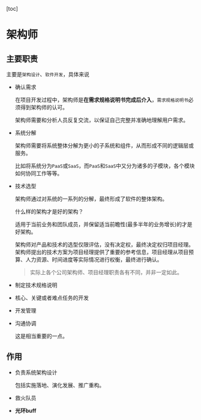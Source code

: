 [toc]

# 架构师

## 主要职责

主要是`架构设计`、`软件开发`，具体来说

- 确认需求

  在项目开发过程中，架构师是**在需求规格说明书完成后介入**，`需求规格说明书`必须得到架构师的认可。

  架构师需要和分析人员反复交流，以保证自己完整并准确地理解用户需求。

- 系统分解

  架构师需要将系统整体分解为更小的子系统和组件，从而形成不同的逻辑层或服务。

  比如将系统分为`PaaS`或`SaaS`，而`PaaS`和`SaaS`中又分为诸多的子模块，各个模块如何协同工作等等。

- 技术选型

  架构师通过对系统的一系列的分解，最终形成了软件的整体架构。

  什么样的架构才是好的架构？

  适用于当前业务和团队成员，并保留适当前瞻性(最多半年的业务增长)的才是好架构。

  架构师对产品和技术的选型仅限评估，没有决定权，最终决定权归项目经理。架构师提出的技术方案为项目经理提供了重要的参考信息，项目经理从项目预算、人力资源、时间进度等实际情况进行权衡，最终进行确认。

  > 实际上各个公司架构师、项目经理职责各有不同，并非一定如此。

- 制定技术规格说明

- 核心、关键或者难点任务的开发

- 开发管理

- 沟通协调

  这是相当重要的一点。

## 作用

- 负责系统架构设计

  包括实施落地、演化发展、推广重构。

- 救火队员

- **光环buff**